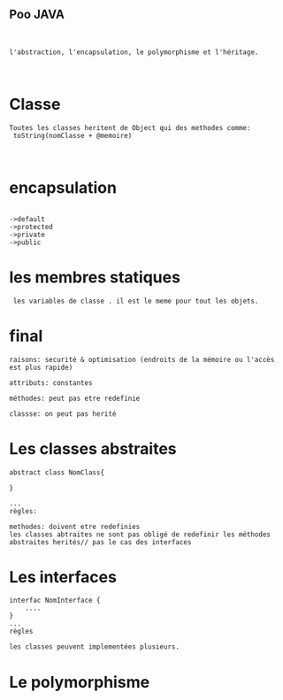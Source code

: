 ## Poo  JAVA

<br>

    l'abstraction, l'encapsulation, le polymorphisme et l'héritage.

<br>

# Classe
```
Toutes les classes heritent de Object qui des methodes comme:
 toString(nomClasse + @memoire)

```

<br>

# encapsulation

```

->default
->protected
->private 
->public

```

# les membres statiques

```
 les variables de classe . il est le meme pour tout les objets.

```


# final

```
raisons: securité & optimisation (endroits de la mémoire ou l'accès est plus rapide)

attributs: constantes

méthodes: peut pas etre redefinie 

classse: on peut pas herité

```

# Les classes abstraites

```
abstract class NomClass{

}

...
règles:

methodes: doivent etre redefinies
les classes abtraites ne sont pas obligé de redefinir les méthodes abstraites herités// pas le cas des interfaces

```


# Les interfaces 

```
interfac NomInterface {
    ....
}
...
règles

les classes peuvent implementées plusieurs.

```


# Le polymorphisme

```

```


